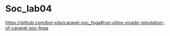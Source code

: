 # Soc_lab04
https://github.com/bol-edu/caravel-soc_fpga#run-xilinx-vivado-simulation-of-caravel-soc-fpga

